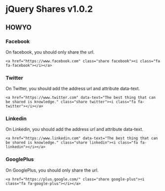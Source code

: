 # jQuery Shares v1.0.2

## HOWYO

### Facebook
On facebook, you should only share the url.

```
<a href="https://www.facebook.com" class="share facebook"><i class="fa fa-facebook"></i></a>
```

### Twitter
On Twitter, you should add the address url and attribute data-text.

```
<a href="https://www.twitter.com" data-text="The best thing that can be shared is knowledge." class="share twitter"><i class="fa fa-twitter"></i></a>
```

### Linkedin
On Linkedin, you should add the address url and attribute data-text.

```
<a href="https://www.linkedin.com" data-text="The best thing that can be shared is knowledge." class="share linkedin"><i class="fa fa-linkedin"></i></a>
```

### GooglePlus
On GooglePlus, you should only share the url.
```
<a href="https://plus.google.com/" class="share google-plus"><i class="fa fa-google-plus"></i></a>
```